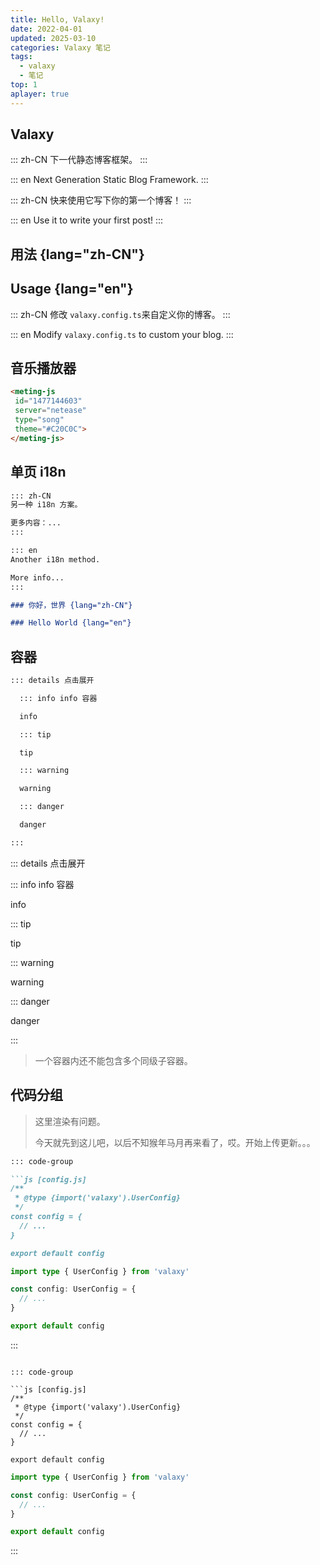 ```yaml
---
title: Hello, Valaxy!
date: 2022-04-01
updated: 2025-03-10
categories: Valaxy 笔记
tags:
  - valaxy
  - 笔记
top: 1
aplayer: true
---
```


## Valaxy

::: zh-CN
下一代静态博客框架。
:::

::: en
Next Generation Static Blog Framework.
::: 

::: zh-CN
快来使用它写下你的第一个博客！
:::

::: en
Use it to write your first post!
:::

## 用法 {lang="zh-CN"}

## Usage {lang="en"}

::: zh-CN
修改 `valaxy.config.ts`来自定义你的博客。
:::

::: en
Modify `valaxy.config.ts` to custom your blog.
:::

## 音乐播放器

```html
<meting-js
 id="1477144603"
 server="netease"
 type="song"
 theme="#C20C0C">
</meting-js>
```

<meting-js
 id="1477144603"
 server="netease"
 type="song"
 theme="#C20C0C">
</meting-js>

## 单页 i18n

```markdown
::: zh-CN
另一种 i18n 方案。

更多内容：...
:::

::: en
Another i18n method.

More info...
:::

### 你好，世界 {lang="zh-CN"}

### Hello World {lang="en"}
```

## 容器

```markdown
::: details 点击展开

  ::: info info 容器

  info

  ::: tip

  tip

  ::: warning

  warning

  ::: danger

  danger

:::
```

::: details 点击展开

  ::: info info 容器

  info

  ::: tip

  tip

  ::: warning

  warning

  ::: danger

  danger

:::

> 一个容器内还不能包含多个同级子容器。

## 代码分组

> 这里渲染有问题。
> 
> 今天就先到这儿吧，以后不知猴年马月再来看了，哎。开始上传更新。。。

```md
::: code-group

```js [config.js]
/**
 * @type {import('valaxy').UserConfig}
 */
const config = {
  // ...
}

export default config
```

```ts [config.ts]
import type { UserConfig } from 'valaxy'

const config: UserConfig = {
  // ...
}

export default config
```

:::
```

::: code-group

```js [config.js]
/**
 * @type {import('valaxy').UserConfig}
 */
const config = {
  // ...
}

export default config
```

```ts [config.ts]
import type { UserConfig } from 'valaxy'

const config: UserConfig = {
  // ...
}

export default config
```

:::